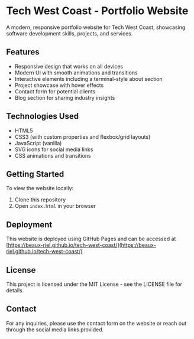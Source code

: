 # Tech West Coast - Portfolio Website

A modern, responsive portfolio website for Tech West Coast, showcasing software development skills, projects, and services.

## Features

- Responsive design that works on all devices
- Modern UI with smooth animations and transitions
- Interactive elements including a terminal-style about section
- Project showcase with hover effects
- Contact form for potential clients
- Blog section for sharing industry insights

## Technologies Used

- HTML5
- CSS3 (with custom properties and flexbox/grid layouts)
- JavaScript (vanilla)
- SVG icons for social media links
- CSS animations and transitions

## Getting Started

To view the website locally:

1. Clone this repository
2. Open `index.html` in your browser

## Deployment

This website is deployed using GitHub Pages and can be accessed at [https://beaux-riel.github.io/tech-west-coast/](https://beaux-riel.github.io/tech-west-coast/)

## License

This project is licensed under the MIT License - see the LICENSE file for details.

## Contact

For any inquiries, please use the contact form on the website or reach out through the social media links provided.